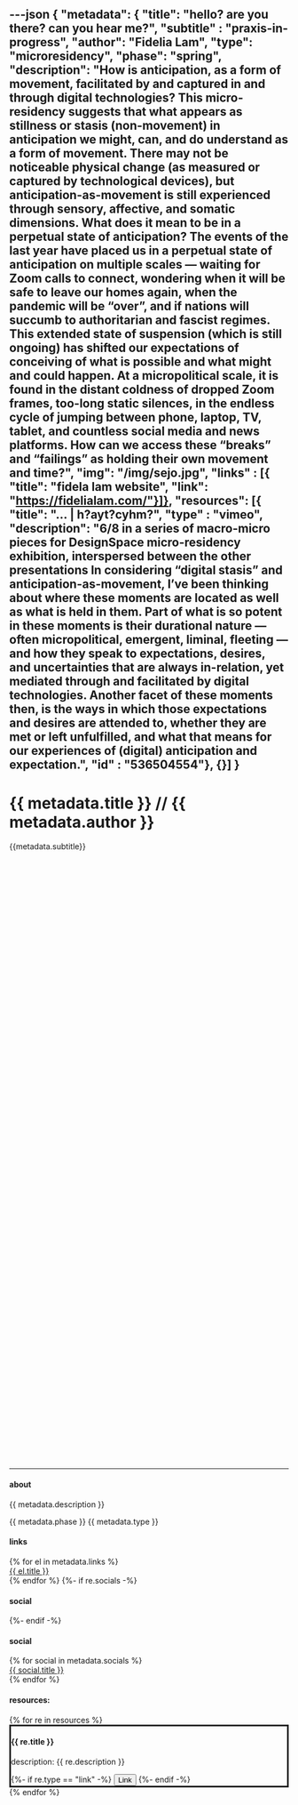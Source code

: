 ---json
{
"metadata": {
  "title": "hello? are you there? can you hear me?",
  "subtitle" : "praxis-in-progress",
  "author": "Fidelia Lam",
  "type": "microresidency",
  "phase": "spring",
  "description": "How is anticipation, as a form of movement, facilitated by and captured in and through digital technologies? This micro-residency suggests that what appears as stillness or stasis (non-movement) in anticipation we might, can, and do understand as a form of movement. There may not be noticeable physical change (as measured or captured by technological devices), but anticipation-as-movement is still experienced through sensory, affective, and somatic dimensions. What does it mean to be in a perpetual state of anticipation? The events of the last year have placed us in a perpetual state of anticipation on multiple scales — waiting for Zoom calls to connect, wondering when it will be safe to leave our homes again, when the pandemic will be “over”, and if nations will succumb to authoritarian and fascist regimes. This extended state of suspension (which is still ongoing) has shifted our expectations of conceiving of what is possible and what might and could happen. At a micropolitical scale, it is found in the distant coldness of dropped Zoom frames, too-long static silences, in the endless cycle of jumping between phone, laptop, TV, tablet, and countless social media and news platforms. How can we access these “breaks” and “failings” as holding their own movement and time?",
  "img": "/img/sejo.jpg",
  "links" : [{
  "title": "fidela lam website",
  "link": "https://fidelialam.com/"}]},
"resources": [{
  "title": "... | h?ayt?cyhm?",
  "type" : "vimeo",
  "description": "6/8 in a series of macro-micro pieces for DesignSpace micro-residency exhibition, interspersed between the other presentations In considering “digital stasis” and anticipation-as-movement, I’ve been thinking about where these moments are located as well as what is held in them. Part of what is so potent in these moments is their durational nature — often micropolitical, emergent, liminal, fleeting — and how they speak to expectations, desires, and uncertainties that are always in-relation, yet mediated through and facilitated by digital technologies. Another facet of these moments then, is the ways in which those expectations and desires are attended to, whether they are met or left unfulfilled, and what that means for our experiences of (digital) anticipation and expectation.",
  "id" : "536504554"},
  {}]
}
---

<style>
  .masthead {
    height: 30vh;
    min-height: 200px;
    background-image: url({{ metadata.img }});
    background-size: cover;
    background-position: center;
    background-repeat: no-repeat;
  }
</style>

<div class="masthead">
  <div class="container h-100">
    <div class="row h-100 align-items-center">
      <div class="col-12 text-center">
        <h1 class="text-light">
          {{ metadata.title }} // {{ metadata.author }}
        </h1>
        <p class="text-light">{{metadata.subtitle}}</p>
      </div>
    </div>
  </div>
</div>
<hr>
<div class="row">
  <div class="col-6">
    <h4>about</h4>
    <p>{{ metadata.description }}</p>
    <p>
      <span class="badge badge-primary">
        {{ metadata.phase }} {{ metadata.type }}
      </span>
    </p>
  </div>

  <div class="col-6 bg-light">
    <h4>links</h4>
{% for el in metadata.links %}
<div>
<a href = "{{el.link}}">{{ el.title }}</a> 
</div>
{% endfor %}
 {%- if re.socials -%} 
  <h4>social</h4>
    {%- endif -%}
<h4>social</h4>
{% for social in metadata.socials %}
<div>
<a href = "{{social.link}}">{{ social.title }}</a> 
</div>
{% endfor %}
  </div>
</div>

<div class="row">
  <h4>resources:</h4>
  {% for re in resources %}
  <div class="col-3 bg-light" style="border-style: solid">
    <h4>{{ re.title }}</h4>
    <p>description: {{ re.description }}</p>
    {%- if re.type == "link" -%} 
        <a href = "{{ re.url }}"><button type="button" class="btn btn-outline-info">Link</button></a>
    {%- endif -%}
  </div>
  {% endfor %}
</div>
